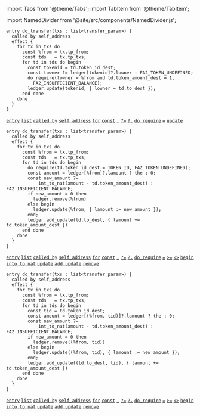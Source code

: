 import Tabs from '@theme/Tabs';
import TabItem from '@theme/TabItem';

import NamedDivider from '@site/src/components/NamedDivider.js';

<NamedDivider title="Code" width="1.5"/>

<Tabs defaultValue="NFT" >

<TabItem value="NFT">

```archetype
entry do_transfer(txs : list<transfer_param>) {
  called by self_address
  effect {
    for tx in txs do
      const %from = tx.tp_from;
      const tds   = tx.tp_txs;
      for td in tds do begin
        const tokenid = td.token_id_dest;
        const towner ?= ledger[tokenid]?.lowner : FA2_TOKEN_UNDEFINED;
        do_require(towner = %from and td.token_amount_dest = 1,
          FA2_INSUFFICIENT_BALANCE);
        ledger.update(tokenid, { lowner = td.to_dest });
      end done
    done
  }
}
```
[`entry`](/docs/reference/declarations/entrypoint#entry) [`list`](/docs/reference/types#list<T>) [`called by`](/docs/reference/declarations/entrypoint#called-by) [`self_address`](/docs/reference/expressions/constants#self_address) [`for`](/docs/reference/instructions/control#for) [`const`](/docs/reference/instructions/localvariable#const) [`.`](/docs/reference/expressions/operators/access#ab-1) [`?=`](/docs/reference/instructions/localvariable#) [`?.`](/docs/reference/expressions/asset#ak--asset_keyaf-1) [`do_require`](/docs/reference/instructions/divergent#do_requiret--bool-e--t) [`=`](/docs/reference/expressions/operators/arithmetic#a--b-7) [`update`](/docs/reference/instructions/asset#aupdatek--u-)

</TabItem>

<TabItem value="Fungible">

```archetype
entry do_transfer(txs : list<transfer_param>) {
  called by self_address
  effect {
    for tx in txs do
      const %from = tx.tp_from;
      const tds   = tx.tp_txs;
      for td in tds do begin
        do_require(td.token_id_dest = TOKEN_ID, FA2_TOKEN_UNDEFINED);
        const amount = ledger[%from]?.lamount ? the : 0;
        const new_amount ?=
            int_to_nat(amount - td.token_amount_dest) : FA2_INSUFFICIENT_BALANCE;
        if new_amount = 0 then
          ledger.remove(%from)
        else begin
          ledger.update(%from, { lamount := new_amount });
        end;
        ledger.add_update(td.to_dest, { lamount += td.token_amount_dest })
      end done
    done
  }
}
```
[`entry`](/docs/reference/declarations/entrypoint#entry) [`list`](/docs/reference/types#list<T>) [`called by`](/docs/reference/declarations/entrypoint#called-by) [`self_address`](/docs/reference/expressions/constants#self_address) [`for`](/docs/reference/instructions/control#for) [`const`](/docs/reference/instructions/localvariable#const) [`.`](/docs/reference/expressions/operators/access#ab-1) [`?=`](/docs/reference/instructions/localvariable#) [`?.`](/docs/reference/expressions/asset#ak--asset_keyaf-1) [`do_require`](/docs/reference/instructions/divergent#do_requiret--bool-e--t) [`=`](/docs/reference/expressions/operators/arithmetic#a--b-7) [`>=`](/docs/reference/expressions/operators/arithmetic#a--b-12) [`<>`](/docs/reference/expressions/operators/arithmetic#a--b-8) [`begin`](/docs/reference/instructions/sequence) [`into_to_nat`](/docs/reference/expressions/builtins#int_to_nat(i%20:%20int)) [`update`](/docs/reference/instructions/asset#aupdatek--u-) [`add_update`](/docs/reference/instructions/asset#aadd_updatek--u-) [`remove`](/docs/reference/instructions/asset#aremovek)


</TabItem>

<TabItem value="Multi asset">

```archetype
entry do_transfer(txs : list<transfer_param>) {
  called by self_address
  effect {
    for tx in txs do
      const %from = tx.tp_from;
      const tds   = tx.tp_txs;
      for td in tds do begin
        const tid = td.token_id_dest;
        const amount = ledger[(%from, tid)]?.lamount ? the : 0;
        const new_amount ?=
            int_to_nat(amount - td.token_amount_dest) : FA2_INSUFFICIENT_BALANCE;
        if new_amount = 0 then
          ledger.remove((%from, tid))
        else begin
          ledger.update((%from, tid), { lamount := new_amount });
        end;
        ledger.add_update((td.to_dest, tid), { lamount += td.token_amount_dest })
      end done
    done
  }
}
```
[`entry`](/docs/reference/declarations/entrypoint#entry) [`list`](/docs/reference/types#list<T>) [`called by`](/docs/reference/declarations/entrypoint#called-by) [`self_address`](/docs/reference/expressions/constants#self_address) [`for`](/docs/reference/instructions/control#for) [`const`](/docs/reference/instructions/localvariable#const) [`.`](/docs/reference/expressions/operators/access#ab-1) [`?=`](/docs/reference/instructions/localvariable#) [`?.`](/docs/reference/expressions/asset#ak--asset_keyaf-1) [`do_require`](/docs/reference/instructions/divergent#do_requiret--bool-e--t) [`=`](/docs/reference/expressions/operators/arithmetic#a--b-7) [`>=`](/docs/reference/expressions/operators/arithmetic#a--b-12) [`<>`](/docs/reference/expressions/operators/arithmetic#a--b-8) [`begin`](/docs/reference/instructions/sequence) [`into_to_nat`](/docs/reference/expressions/builtins#int_to_nat(i%20:%20int)) [`update`](/docs/reference/instructions/asset#aupdatek--u-) [`add_update`](/docs/reference/instructions/asset#aadd_updatek--u-) [`remove`](/docs/reference/instructions/asset#aremovek)


</TabItem>

</Tabs>
